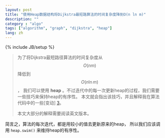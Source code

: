 ```yaml
---
layout: post
title: "使用Heap数据结构将Dijkstra最短路算法的时间复杂度降到O(n ln m)"
description: ""
category : "algo"
tags: ["algorithm", "graph", "dijkstra", "heap"]
lang: zh
---
```

{% include JB/setup %}

> 为了将Dijkstra最短路径算法的时间复杂度从 $$O(nm)$$ 降低到 $$O(n \ln m)$$ ，
> 我们可以使用 __heap__ 。不过迭代中的每一次更新heap的过程，我们需要一些技巧来保持heap的有序性。
> 本文就会指出该技巧，并且解释我在算法代码中的一些[变动] [3]。
>
> 本文大部分的解释需要阅读英文版本。

<!--more-->

<a name="pi">
</a>

<div class="post-content lang zh-cn">

简言之，算法的每次迭代，都是用较小的值去更新原来的heap，
所以我们应该调用 <code>heap.swim()</code> 来维持heap的有序性。

</div>

<br />

[1]: http://en.wikipedia.org/wiki/Heap_(data_structure)#Applications	"Wikipedia"
[2]: https://www.coursera.org/course/algo 								"Algorithms: Design and Analysis, Part 1"
[3]: https://goo.gl/NssHNy                                              "Diff of Algo.js"
